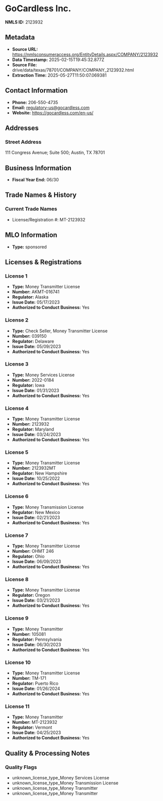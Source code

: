 # GoCardless Inc.

**NMLS ID:** 2123932

## Metadata
- **Source URL:** https://nmlsconsumeraccess.org/EntityDetails.aspx/COMPANY/2123932
- **Data Timestamp:** 2025-02-15T19:45:32.877Z
- **Source File:** drive/data/texas/78701/COMPANY/COMPANY_2123932.html
- **Extraction Time:** 2025-05-27T11:50:07.069381

## Contact Information
- **Phone:** 206-550-4735
- **Email:** regulatory-us@gocardless.com
- **Website:** https://gocardless.com/en-us/

## Addresses
### Street Address
111 Congress Avenue; Suite 500; Austin, TX 78701

## Business Information
- **Fiscal Year End:** 06/30

## Trade Names & History
### Current Trade Names
- License/Registration #: MT-2123932

## MLO Information
- **Type:** sponsored

## Licenses & Registrations

### License 1
- **Type:** Money Transmitter License
- **Number:** AKMT-016741
- **Regulator:** Alaska
- **Issue Date:** 05/17/2023
- **Authorized to Conduct Business:** Yes

### License 2
- **Type:** Check Seller, Money Transmitter License
- **Number:** 039150
- **Regulator:** Delaware
- **Issue Date:** 05/09/2023
- **Authorized to Conduct Business:** Yes

### License 3
- **Type:** Money Services License
- **Number:** 2022-0184
- **Regulator:** Iowa
- **Issue Date:** 01/31/2023
- **Authorized to Conduct Business:** Yes

### License 4
- **Type:** Money Transmitter License
- **Number:** 2123932
- **Regulator:** Maryland
- **Issue Date:** 03/24/2023
- **Authorized to Conduct Business:** Yes

### License 5
- **Type:** Money Transmitter License
- **Number:** 2123932MT
- **Regulator:** New Hampshire
- **Issue Date:** 10/25/2022
- **Authorized to Conduct Business:** Yes

### License 6
- **Type:** Money Transmission License
- **Regulator:** New Mexico
- **Issue Date:** 02/21/2023
- **Authorized to Conduct Business:** Yes

### License 7
- **Type:** Money Transmitter License
- **Number:** OHMT 246
- **Regulator:** Ohio
- **Issue Date:** 06/09/2023
- **Authorized to Conduct Business:** Yes

### License 8
- **Type:** Money Transmitter License
- **Regulator:** Oregon
- **Issue Date:** 03/21/2023
- **Authorized to Conduct Business:** Yes

### License 9
- **Type:** Money Transmitter
- **Number:** 105081
- **Regulator:** Pennsylvania
- **Issue Date:** 06/30/2023
- **Authorized to Conduct Business:** Yes

### License 10
- **Type:** Money Transmitter License
- **Number:** TM-171
- **Regulator:** Puerto Rico
- **Issue Date:** 01/26/2024
- **Authorized to Conduct Business:** Yes

### License 11
- **Type:** Money Transmitter
- **Number:** MT-2123932
- **Regulator:** Vermont
- **Issue Date:** 04/25/2023
- **Authorized to Conduct Business:** Yes

## Quality & Processing Notes
### Quality Flags
- unknown_license_type_Money Services License
- unknown_license_type_Money Transmission License
- unknown_license_type_Money Transmitter
- unknown_license_type_Money Transmitter
